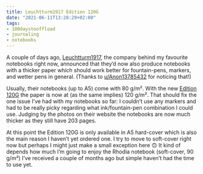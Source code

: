 ```yaml
---
title: Leuchtturm1917 Edition 120G
date: "2021-06-11T13:28:29+02:00"
tags:
- 100daystooffload
- journaling
- notebooks
---
```


A couple of days ago, [Leuchtturm1917](https://www.leuchtturm1917.de/), the company behind my favourite notebooks right now, announced that they’d now also produce notebooks with a thicker paper which should work better for fountain-pens, markers, and wetter pens in general. (Thanks to [u/Anon13785432](https://www.reddit.com/r/bujo/comments/nq57pj/notebooks_for_bujo_with_fountain_pens/h0cywix/?utm_source=reddit&utm_medium=web2x&context=3) for noticing that!)

Usually, their notebooks (up to A5) come with 80 g/m². With the new [Edition 120G](https://www.leuchtturm1917.de/notizbuecher/neu/edition-120gramm/) the paper is now at (as the same implies) 120 g/m². That should fix the one issue I’ve had with my notebooks so far: I couldn’t use any markers and had to be really picky regarding what ink/fountain-pen combination I could use. Judging by the photos on their website the notebooks are now much thicker as they still have 203 pages.

At this point the Edition 120G is only available in A5 hard-cover which is also the main reason I haven’t yet ordered one. I try to move to soft-cover right now but perhaps I might just make a small exception here 🙃 It kind of depends how much I’m going to enjoy the Rhodia notebook (soft-cover, 90 g/m²) I’ve received a couple of months ago but simple haven’t had the time to use yet. 
